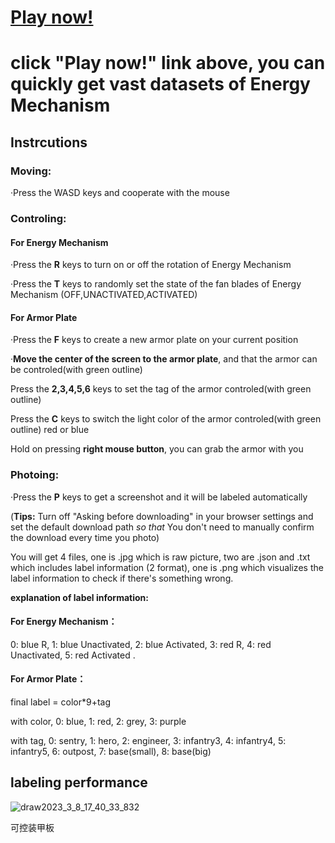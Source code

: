 # [Play now!](https://spphire.github.io/RM-labeling-tool/)

# click "Play now!" link above, you can quickly get vast datasets of Energy Mechanism

## Instrcutions

### Moving:

·Press the WASD keys and cooperate with the mouse

### Controling:

#### For Energy Mechanism

·Press the **R** keys to turn on or off the rotation of Energy Mechanism

·Press the **T** keys to randomly set the state of the fan blades of Energy Mechanism (OFF,UNACTIVATED,ACTIVATED)

#### For Armor Plate

·Press the **F** keys to create a new armor plate on your current position

·**Move the center of the screen to the armor plate**, and that the armor can be controled(with green outline)
 
 Press the **2,3,4,5,6** keys to set the tag of the armor controled(with green outline)

 Press the **C** keys to switch the light color of the armor controled(with green outline) red or blue

 Hold on pressing **right mouse button**, you can grab the armor with you

### Photoing:

·Press the **P** keys to get a screenshot and it will be labeled automatically

(**Tips:** Turn off "Asking before downloading" in your browser settings and set the default download path *so that* You don't need to manually confirm the download every time you photo)

You will get 4 files, one is .jpg which is raw picture, two are .json and .txt which includes label information (2 format), one is .png which visualizes the label information to check if there's something wrong.

**explanation of label information:**

#### For Energy Mechanism：

0: blue R, 1: blue Unactivated, 2: blue Activated, 3: red R, 4: red Unactivated, 5: red Activated .

#### For Armor Plate：

final label = color*9+tag

with color, 0: blue, 1: red, 2: grey, 3: purple

with tag, 0: sentry, 1: hero, 2: engineer, 3: infantry3, 4: infantry4, 5: infantry5, 6: outpost, 7: base(small), 8: base(big)

## labeling performance

![draw2023_3_8_17_40_33_832](https://user-images.githubusercontent.com/56157591/223679161-afcae665-30b0-40bf-9553-21adc28698b2.png)

可控装甲板